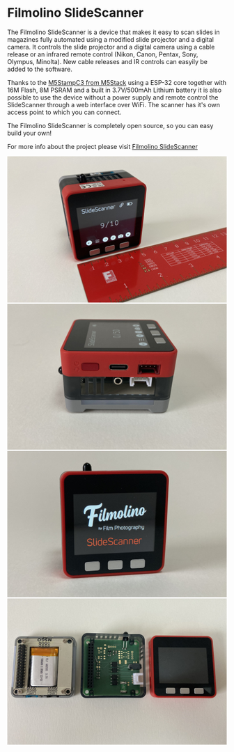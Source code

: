 # Filmolino SlideScanner
The Filmolino SlideScanner is a device that makes it easy to scan slides in magazines fully automated using a modified slide projector and a digital camera. It controls the slide projector and a digital camera using a cable release or an infrared remote control (Nikon, Canon, Pentax, Sony, Olympus, Minolta). New cable releases and IR controls can easyily be added to the software. 
 
Thanks to the [M5StampC3 from M5Stack](https://shop.m5stack.com/collections/m5-controllers/products/fire-iot-development-kit) using a ESP-32 core together with 16M Flash, 8M PSRAM and a built in 3.7V/500mAh Lithium battery it is also possible to use the device without a power supply and remote control the SlideScanner through a web interface over WiFi. The scanner has it's own access point to which you can connect.

The Filmolino SlideScanner is completely open source, so you can easy build your own!

For more info about the project please visit [Filmolino SlideScanner](https://filmolino.com/slidescanner/)

![Front view](/Docs/img/filmolino_slide_scanner_front.jpg "Front view Filmolino SlideScanner")
![Left view](/Docs/img/filmolino_slide_scanner_left.jpg "Left view Filmolino SlideScanner")
![Left view](/Docs/img/filmolino_slide_scanner_start.jpg "Left view Filmolino SlideScanner")
![Parts view](/Docs/img/filmolino_slide_scanner_parts.jpg "Parts")

